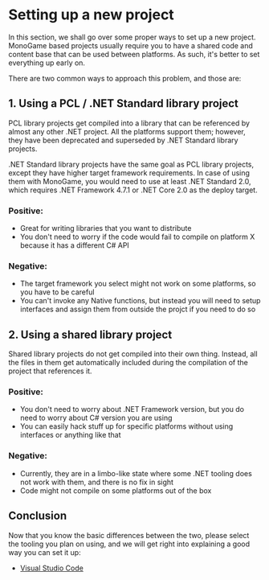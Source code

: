 # Setting up a new project

In this section, we shall go over some proper ways to set up a new project. MonoGame based projects usually require you to have a shared code and content base that can be used between platforms. As such, it's better to set everything up early on.

There are two common ways to approach this problem, and those are:

## 1. Using a PCL / .NET Standard library project

PCL library projects get compiled into a library that can be referenced by almost any other .NET project. All the platforms support them; however, they have been deprecated and superseded by .NET Standard library projects.

.NET Standard library projects have the same goal as PCL library projects, except they have higher target framework requirements. In case of using them with MonoGame, you would need to use at least .NET Standard 2.0, which requires .NET Framework 4.7.1 or .NET Core 2.0 as the deploy target.

### Positive:
- Great for writing libraries that you want to distribute
- You don't need to worry if the code would fail to compile on platform X because it has a different C# API

### Negative:
- The target framework you select might not work on some platforms, so you have to be careful
- You can't invoke any Native functions, but instead you will need to setup interfaces and assign them from outside the projct if you need to do so

## 2. Using a shared library project

Shared library projects do not get compiled into their own thing. Instead, all the files in them get automatically included during the compilation of the project that references it.

### Positive:
- You don't need to worry about .NET Framework version, but you do need to worry about C# version you are using
- You can easily hack stuff up for specific platforms without using interfaces or anything like that

### Negative:
- Currently, they are in a limbo-like state where some .NET tooling does not work with them, and there is no fix in sight
- Code might not compile on some platforms out of the box

## Conclusion

Now that you know the basic differences between the two, please select the tooling you plan on using, and we will get right into explaining a good way you can set it up:

- [Visual Studio Code](setting_up_project_vscode.md)
